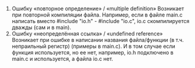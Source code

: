 1. Ошибку «повторное определение» / «multiple definition»
Возникает при повторной компиляции файла.
Например, если в файле main.c написать вместо #include "io.h" - #include "io.c", io.c скомпилируется дважды (сам и в main).
1. Ошибку «неопределённая ссылка» / «undefined reference»
Возникает при ошибке в написании названия файла/функции (в т.ч. непраильный регистр) (примеры в main.c).
И в том случае если функция используется, но ее нет, например, io.h подключено в main.c и используется, а файла io.c нет.
